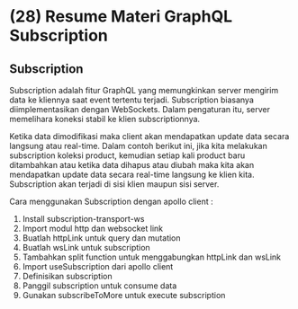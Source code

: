 # (28) Resume Materi GraphQL Subscription

## Subscription
Subscription adalah fitur GraphQL yang memungkinkan server mengirim data ke kliennya saat event tertentu terjadi. Subscription biasanya diimplementasikan dengan WebSockets. Dalam pengaturan itu, server memelihara koneksi stabil ke klien subscriptionnya.

Ketika data dimodifikasi maka client akan mendapatkan update data secara langsung atau real-time. Dalam contoh berikut ini, jika kita melakukan subscription koleksi product, kemudian setiap kali product baru ditambahkan atau ketika data dihapus atau diubah maka kita akan mendapatkan update data secara real-time langsung ke klien kita. Subscription akan terjadi di sisi klien maupun sisi server.

Cara menggunakan Subscription dengan apollo client :
1. Install subscription-transport-ws
2. Import modul http dan websocket link
3. Buatlah httpLink untuk query dan mutation
4. Buatlah wsLink untuk subscription
5. Tambahkan split function untuk menggabungkan httpLink dan wsLink
6. Import useSubscription dari apollo client
7. Definisikan subscription
7. Panggil subscription untuk consume data
8. Gunakan subscribeToMore untuk execute subscription